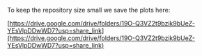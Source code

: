To keep the repository size small we save the plots here:

[https://drive.google.com/drive/folders/19O-Q3VZ2t9bzik9bUeZ-YEsVlpDDwWD7?usp=share_link](https://drive.google.com/drive/folders/19O-Q3VZ2t9bzik9bUeZ-YEsVlpDDwWD7?usp=share_link)